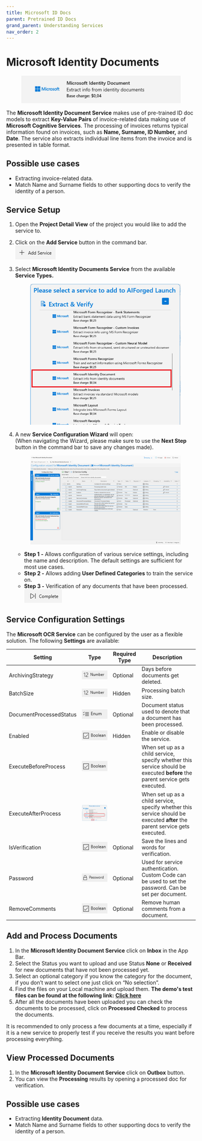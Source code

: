 ```yaml
---
title: Microsoft ID Docs
parent: Pretrained ID Docs
grand_parent: Understanding Services
nav_order: 2
---
```


# Microsoft Identity Documents

<figure><img src="../../.gitbook/assets/image (1) (1) (1).png" alt=""><figcaption></figcaption></figure>

The **Microsoft Identity Document Service** makes use of pre-trained ID doc models to extract **Key-Value Pairs** of invoice-related data making use of **Microsoft Cognitive Services**. The processing of invoices returns typical information found on invoices, such as **Name, Surname, ID Number,** and **Date**. The service also extracts individual line items from the invoice and is presented in table format.



## Possible use cases <a href="#possible-use-cases" id="possible-use-cases"></a>

* Extracting invoice-related data.
* Match Name and Surname fields to other supporting docs to verify the identity of a person.

## Service Setup

1. Open the **Project Detail View** of the project you would like to add the service to.
2. Click on the **Add Service** button in the command bar.\
   ![](<../../.gitbook/assets/image (82) (1).png>)
3.  Select **Microsoft Identity Documents Service** from the available **Service Types.**

    <figure><img src="../../.gitbook/assets/image (2).png" alt=""><figcaption></figcaption></figure>
4.  A new **Service Configuration Wizard** will open:\
    (When navigating the Wizard, please make sure to use the **Next Step** button in the command bar to save any changes made).



    <figure><img src="../../.gitbook/assets/image (1) (2).png" alt=""><figcaption></figcaption></figure>

    * **Step 1** **-** Allows configuration of various service settings, including the name and description. The default settings are sufficient for most use cases.
    * **Step 2 -** Allows adding **User Defined Categories** to train the service on.
    * **Step 3 -** Verification of any documents that have been processed.\
      ![](<../../.gitbook/assets/image (84) (1).png>)

## Service Configuration Settings

The **Microsoft OCR Service** can be configured by the user as a flexible solution. The following **Settings** are available:

| Setting                 | Type                                               | Required Type | Description                                                                                                                  |
| ----------------------- | -------------------------------------------------- | ------------- | ---------------------------------------------------------------------------------------------------------------------------- |
| ArchivingStrategy       | ![](<../../.gitbook/assets/image (14) (6).png>)    | Optional      | Days before documents get deleted.                                                                                           |
| BatchSize               | ![](<../../.gitbook/assets/image (5) (3).png>)     | Hidden        | Processing batch size.                                                                                                       |
| DocumentProcessedStatus | ![](<../../.gitbook/assets/image (6) (4).png>)     | Optional      | Document status used to denote that a document has been processed.                                                           |
| Enabled                 | ![](<../../.gitbook/assets/image (15).png>)        | Hidden        | Enable or disable the service.                                                                                               |
| ExecuteBeforeProcess    | ![](<../../.gitbook/assets/image (18).png>)        |               | When set up as a child service, specify whether this service should be executed **before** the parent service gets executed. |
| ExecuteAfterProcess     | ![](<../../.gitbook/assets/image (21) (1).png>)    |               | When set up as a child service, specify whether this service should be executed **after** the parent service gets executed.  |
| IsVerification          | ![](<../../.gitbook/assets/image (18).png>)        | Optional      | Save the lines and words for verification.                                                                                   |
| Password                | ![](<../../.gitbook/assets/image (3) (5) (1).png>) | Optional      | Used for service authentication. Custom Code can be used to set the password. Can be set per document.                       |
| RemoveComments          | ![](<../../.gitbook/assets/image (11).png>)        | Optional      | Remove human comments from a document.                                                                                       |

## Add and Process Documents <a href="#add-and-process-documents" id="add-and-process-documents"></a>

1. In the **Microsoft Identity Document Service** click on **Inbox** in the App Bar.
2. Select the Status you want to upload and use Status **None** or **Received** for new documents that have not been processed yet.
3. Select an optional category if you know the category for the document, if you don’t want to select one just click on “No selection”.
4. Find the files on your Local machine and upload them. **The demo's test files can be found at the following link:** [**Click here**](https://docs.aiforged.com/DemoDocuments/ABBYY%20Classification%20%20Testing.zip)​
5. After all the documents have been uploaded you can check the documents to be processed, click on **Processed Checked** to process the documents.

It is recommended to only process a few documents at a time, especially if it is a new service to properly test if you receive the results you want before processing everything.

## View Processed Documents <a href="#view-processed-documents" id="view-processed-documents"></a>

1. In the **Microsoft Identity Document Service** click on **Outbox** button.
2. You can view the **Processing** results by opening a processed doc for verification.

## Possible use cases <a href="#possible-use-cases" id="possible-use-cases"></a>

* Extracting **Identity Document** data.
* Match Name and Surname fields to other supporting docs to verify the identity of a person.
